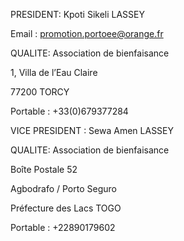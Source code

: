 
<div class="inner_footerL" markdown="1">

PRESIDENT: Kpoti Sikeli LASSEY 

Email : [promotion.portoee@orange.fr](#)

QUALITE: Association de bienfaisance 
	
1, Villa de l’Eau Claire 

77200 TORCY

Portable : +33(0)679377284
		
</div>
<div class="inner_footerR" markdown="1">

VICE PRESIDENT : Sewa Amen LASSEY
  
QUALITE: Association de bienfaisance  

Boîte Postale 52
		
Agbodrafo / Porto Seguro
		
Préfecture des Lacs  TOGO

Portable : +22890179602

</div>			 
